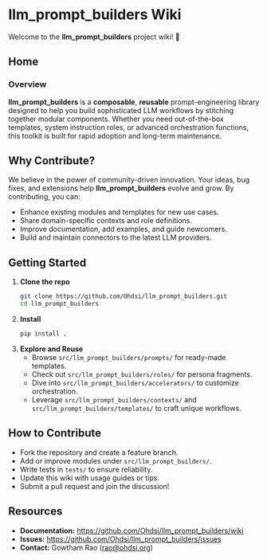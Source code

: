 # llm_prompt_builders Wiki

Welcome to the **llm_prompt_builders** project wiki! 🎉

## Home

### Overview
**llm_prompt_builders** is a **composable**, **reusable** prompt-engineering library designed to help you build sophisticated LLM workflows by stitching together modular components. Whether you need out-of-the-box templates, system instruction roles, or advanced orchestration functions, this toolkit is built for rapid adoption and long-term maintenance.

## Why Contribute?
We believe in the power of community-driven innovation. Your ideas, bug fixes, and extensions help **llm_prompt_builders** evolve and grow. By contributing, you can:
- Enhance existing modules and templates for new use cases.
- Share domain-specific contexts and role definitions.
- Improve documentation, add examples, and guide newcomers.
- Build and maintain connectors to the latest LLM providers.

## Getting Started
1. **Clone the repo**  
   ```bash
   git clone https://github.com/Ohdsi/llm_prompt_builders.git
   cd llm_prompt_builders
   ```
2. **Install**  
   ```bash
   pip install .
   ```
3. **Explore and Reuse**  
   - Browse `src/llm_prompt_builders/prompts/` for ready-made templates.  
   - Check out `src/llm_prompt_builders/roles/` for persona fragments.  
   - Dive into `src/llm_prompt_builders/accelerators/` to customize orchestration.  
   - Leverage `src/llm_prompt_builders/contexts/` and `src/llm_prompt_builders/templates/` to craft unique workflows.

## How to Contribute
- Fork the repository and create a feature branch.  
- Add or improve modules under `src/llm_prompt_builders/`.  
- Write tests in `tests/` to ensure reliability.  
- Update this wiki with usage guides or tips.  
- Submit a pull request and join the discussion!

## Resources
- **Documentation:** https://github.com/Ohdsi/llm_prompt_builders/wiki  
- **Issues:** https://github.com/Ohdsi/llm_prompt_builders/issues  
- **Contact:** Gowtham Rao (<rao@ohdsi.org>)

